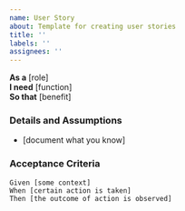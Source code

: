 ```yaml
---
name: User Story
about: Template for creating user stories
title: ''
labels: ''
assignees: ''
---
```


**As a** [role]  
**I need** [function]  
**So that** [benefit]  
      
### Details and Assumptions
* [document what you know]   
   
### Acceptance Criteria  
   
```gherkin
Given [some context]
When [certain action is taken]
Then [the outcome of action is observed]

